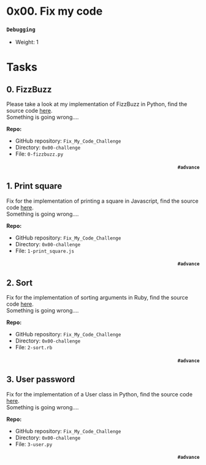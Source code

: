 # 0x00. Fix my code
### `Debugging`

-   Weight: 1


# Tasks

## 0\. FizzBuzz
Please take a look at my implementation of FizzBuzz in Python, find the source code [here](https://github.com/alx-tools/0x00-Fix_My_Code_Challenge/blob/master/0-fizzbuzz.py).    
Something is going wrong….

**Repo:**

-   GitHub repository: `Fix_My_Code_Challenge`
-   Directory: `0x00-challenge`
-   File: `0-fizzbuzz.py`   
#### <p align="right">`#advance`</p>

## 1\. Print square
Fix for the implementation of printing a square in Javascript, find the source code [here](https://github.com/alx-tools/0x00-Fix_My_Code_Challenge/blob/master/1-print_square.js).    
Something is going wrong….

**Repo:**

-   GitHub repository: `Fix_My_Code_Challenge`
-   Directory: `0x00-challenge`
-   File: `1-print_square.js`   
#### <p align="right">`#advance`</p>

## 2\. Sort
Fix for the implementation of sorting arguments in Ruby, find the source code [here](https://github.com/alx-tools/0x00-Fix_My_Code_Challenge/blob/master/2-sort.rb).    
Something is going wrong….

**Repo:**

-   GitHub repository: `Fix_My_Code_Challenge`
-   Directory: `0x00-challenge`
-   File: `2-sort.rb`   
#### <p align="right">`#advance`</p>

## 3\. User password
Fix for the implementation of a User class in Python, find the source code [here](https://github.com/alx-tools/0x00-Fix_My_Code_Challenge/blob/master/3-user.py).    
Something is going wrong….

**Repo:**

-   GitHub repository: `Fix_My_Code_Challenge`
-   Directory: `0x00-challenge`
-   File: `3-user.py`   
#### <p align="right">`#advance`</p>